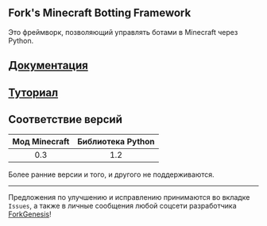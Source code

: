 ## Fork's Minecraft Botting Framework

Это фреймворк, позволяющий управлять ботами в Minecraft через Python.

## [Документация](https://github.com/vpgel/FMBF/blob/main/DOCS.md)

## [Туториал](https://github.com/vpgel/FMBF/blob/main/TUTORIAL.md)

## Соответствие версий
| Мод Minecraft | Библиотека Python |
| :-----------: | :---------------: |
|      0.3      |       1.2         |

Более ранние версии и того, и другого не поддерживаются.

---
Предложения по улучшению и исправлению принимаются во вкладке `Issues`, а также в личные сообщения любой соцсети разработчика [ForkGenesis](https://github.com/forkgenesis)!